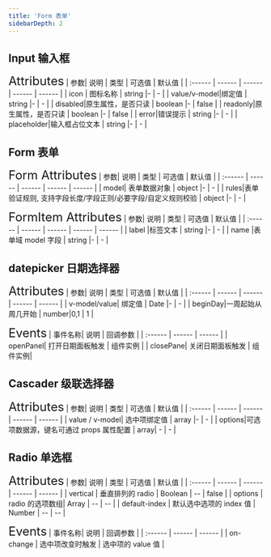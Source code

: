 ```yaml
---
title: 'Form 表单'
sidebarDepth: 2
---
```

## Input 输入框
<ClientOnly>
  <simple-input/>
<font size=5>Attributes</font>
| 参数| 说明 | 类型 | 可选值 | 默认值 |
| :------ | ------ | ------ | ------ | ------ |
| icon | 图标名称 | string |- | - |
| value/v-model|绑定值 | string |- | - |
| disabled|原生属性，是否只读 | boolean |- | false |
| readonly|原生属性，是否只读 | boolean |- | false |
| error|错误提示 | string |- | - |
| placeholder|输入框占位文本 | string |- | - |
</ClientOnly>

## Form 表单
<ClientOnly>
  <simple-form/>
<font size=5>Form Attributes</font>
| 参数| 说明 | 类型 | 可选值 | 默认值 |
| :------ | ------ | ------ | ------ | ------ |
| model| 表单数据对象 | object |- | - |
| rules|表单验证规则, 支持字段长度/字段正则/必要字段/自定义规则校验 | object |- | - |

<font size=5>FormItem Attributes</font>
| 参数| 说明 | 类型 | 可选值 | 默认值 |
| :------ | ------ | ------ | ------ | ------ |
| label |标签文本 | string |- | - |
| name |表单域 model 字段 | string |- | - |
</ClientOnly>

## datepicker 日期选择器
<ClientOnly>
  <simple-datepicker/>
<font size=5>Attributes</font>
| 参数| 说明 | 类型 | 可选值 | 默认值 |
| :------ | ------ | ------ | ------ | ------ |
| v-model/value| 绑定值 | Date |- | - |
| beginDay|一周起始从周几开始 | number|0,1 | 1 |


<font size=5>Events</font>
| 事件名称| 说明 | 回调参数 | 
| :------ | ------ | ------ |
| openPanel| 打开日期面板触发 | 组件实例 |
| closePane| 关闭日期面板触发 | 组件实例|
</ClientOnly>


## Cascader 级联选择器
<ClientOnly>
  <simple-cascader/>
<font size=5>Attributes</font>
| 参数| 说明 | 类型 | 可选值 | 默认值 |
| :------ | ------ | ------ | ------ | ------ |
| value / v-model| 选中项绑定值 | array |- | - |
| options|可选项数据源，键名可通过 props 属性配置 | array| - | - |
</ClientOnly>

## Radio 单选框
<ClientOnly>
  <simple-radio />
<font size=5>Attributes</font>
| 参数| 说明 | 类型 | 可选值 | 默认值 |
| :------ | ------ | ------ | ------ | ------ |
| vertical | 垂直排列的 radio | Boolean | -- | false |
| options | radio 的选项数组| Array | -- | -- |
| default-index	| 默认选中选项的 index 值	| Number |	--	| -- |


<font size=5>Events</font>
| 事件名称| 说明 | 回调参数 | 
| :------ | ------ | ------ |
| on-change | 选中项改变时触发 | 选中项的 value 值 |
</ClientOnly>
